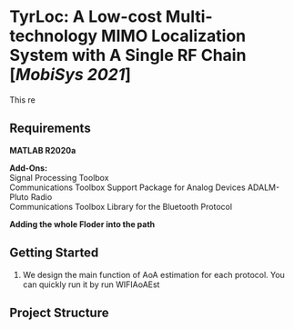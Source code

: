 # TyrLoc: A Low-cost Multi-technology MIMO Localization System with A Single RF Chain [*MobiSys 2021*]  
This re

## Requirements
**MATLAB R2020a**

**Add-Ons:**  
Signal Processing Toolbox  
Communications Toolbox Support Package for Analog Devices ADALM-Pluto Radio  
Communications Toolbox Library for the Bluetooth Protocol  

**Adding the whole Floder into the path**

## Getting Started
1. We design the main function of AoA estimation for each protocol. You can quickly run it by run WIFIAoAEst

## Project Structure

